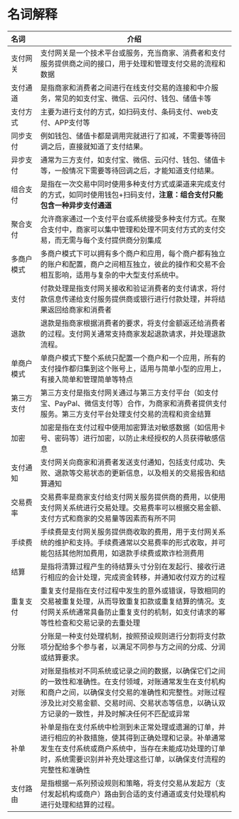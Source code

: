 # 名词解释

| 名词<img width=170/> | 介绍                                                                                                                            |
|:-------------------|-------------------------------------------------------------------------------------------------------------------------------|
| 支付网关               | 支付网关是一个技术平台或服务，充当商家、消费者和支付服务提供商之间的接口，用于处理和管理支付交易的流程和数据                                                                        |
| 支付通道               | 是指商家和消费者之间进行在线支付交易的连接和中介服务，常见的如支付宝、微信、云闪付、钱包、储值卡等                                                                             |
| 支付方式               | 主要为进行支付的方式，如扫码支付、条码支付、web支付、APP支付等                                                                                            |
| 同步支付               | 例如钱包、储值卡都是调用完就进行了扣减，不需要等待回调之后，直接就知道了支付结果。                                                                                     |
| 异步支付               | 通常为三方支付，如支付宝、微信、云闪付、钱包、储值卡等，一般情况下需要等待回调之后，才能知道支付结果。                                                                           |
| 组合支付               | 是指在一次交易中同时使用多种支付方式或渠道来完成支付的方式，如同时使用钱包+扫码支付，**注意：组合支付只能包含一种异步支付通道**                                                            |
| 聚合支付               | 允许商家通过一个支付平台或系统接受多种支付方式。在聚合支付中，商家可以集中管理和处理不同支付方式的支付交易，而无需与每个支付提供商分别集成                                                         |
| 多商户模式              | 多商户模式下可以拥有多个商户和应用，每个商户都有独立的账户和配置，商户之间相互独立，彼此的操作和交易不会相互影响，适用与复杂的中大型支付系统中。                                                      |
| 支付                 | 付款处理是指支付网关接收和验证消费者的支付请求，将付款信息传递给支付服务提供商或银行进行付款处理，并将结果返回给商家和消费者                                                                |
| 退款                 | 退款是指商家根据消费者的要求，将支付金额返还给消费者的过程。支付网关通常支持商家发起退款请求，并处理退款流程。                                                                       |
| 单商户模式              | 单商户模式下整个系统只配置一个商户和一个应用，所有的支付操作都归集到这个账号上，适用与简单小型的应用上，有接入简单和管理简单等特点                                                             |
| 第三方支付              | 第三方支付是指支付网关通过与第三方支付平台（如支付宝、PayPal、微信支付等）合作，为商家和消费者提供支付服务。第三方支付平台处理支付交易的流程和资金结算                                                |
| 加密                 | 加密是指在支付过程中使用加密算法对敏感数据（如信用卡号、密码等）进行加密，以防止未经授权的人员获得敏感信息                                                                         |
| 支付通知               | 支付网关向商家和消费者发送支付通知，包括支付成功、失败、退款等交易状态的更新信息，以及相关的交易报告和结算通知                                                                       |
| 交易费率               | 交易费率是商家支付给支付网关服务提供商的费用，以使用支付网关系统进行交易处理。交易费率可以根据交易金额、支付方式和商家的交易量等因素而有所不同                                                       |
| 手续费                | 手续费是支付网关服务提供商收取的费用，用于支付网关系统的维护和支持。手续费通常以交易费率的形式收取，并可能包括其他附加费用，如退款手续费或欺诈检测费用                                                   |
| 结算                 | 是指将清算过程产生的待结算头寸分别在发起行、接收行进行相应的会计处理，完成资金转移，并通知收付双方的过程                                                                          |
| 重复支付               | 重复支付是指在支付过程中发生的意外或错误，导致相同的交易被重复处理，从而导致重复扣款或重复结算的情况。支付网关系统通常具备防止重复支付的机制，如支付请求的幂等性检查和交易记录的去重处理                                  |
| 分账                 | 分账是一种支付处理机制，按照预设规则进行分割将支付款项分配给多个参与者，以满足不同参与方之间的分成、分润或结算要求。                                                                    |
| 对账                 | 对账是指核对不同系统或记录之间的数据，以确保它们之间的一致性和准确性。在支付领域，对账通常发生在支付机构和商户之间，以确保支付交易的准确性和完整性。对账过程涉及比对交易金额、交易时间、交易状态等信息，以确认双方记录的一致性，并及时解决任何不匹配或异常 |
| 补单                 | 补单是指在支付系统中检测到未正常处理或遗漏的订单，并进行相应的补救措施，使其得到正确处理和记录。补单通常发生在支付系统或商户系统中，当存在未能成功处理的订单时，系统需要识别并补充处理这些订单，以确保支付流程的完整性和准确性               |
| 支付路由               | 是指根据一系列预设规则和策略，将支付交易从发起方（支付发起机构或商户）路由到合适的支付通道或支付处理机构进行处理和结算的过程。                                                               |
